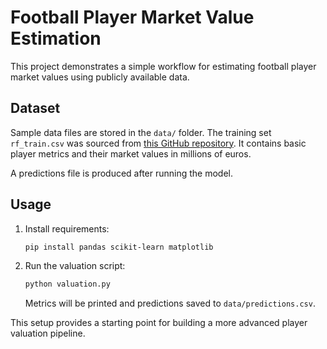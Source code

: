 # Football Player Market Value Estimation

This project demonstrates a simple workflow for estimating football player market values using publicly available data.

## Dataset

Sample data files are stored in the `data/` folder. The training set `rf_train.csv` was sourced from [this GitHub repository](https://github.com/vgvr0/Market_value_football_players_24). It contains basic player metrics and their market values in millions of euros.

A predictions file is produced after running the model.

## Usage

1. Install requirements:
   ```bash
   pip install pandas scikit-learn matplotlib
   ```
2. Run the valuation script:
   ```bash
   python valuation.py
   ```
   Metrics will be printed and predictions saved to `data/predictions.csv`.

This setup provides a starting point for building a more advanced player valuation pipeline.
